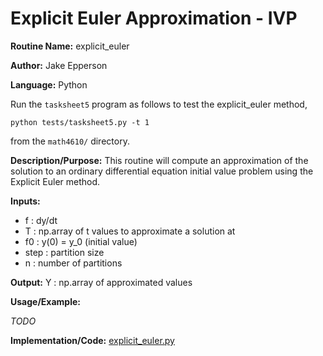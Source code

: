 # Explicit Euler Approximation - IVP

**Routine Name:** explicit_euler

**Author:** Jake Epperson

**Language:** Python

Run the `tasksheet5` program as follows to test the explicit_euler method,

    python tests/tasksheet5.py -t 1

from the `math4610/` directory.

**Description/Purpose:** This routine will compute an approximation of the solution to an ordinary differential equation initial value problem using the Explicit Euler method.

**Inputs:**

- f : dy/dt
- T : np.array of t values to approximate a solution at
- f0 : y(0) = y_0 (initial value)
- step : partition size
- n : number of partitions

**Output:** Y : np.array of approximated values

**Usage/Example:**
    
*TODO*

**Implementation/Code:** [explicit_euler.py](../../src/differentiation/explicit_euler.py)